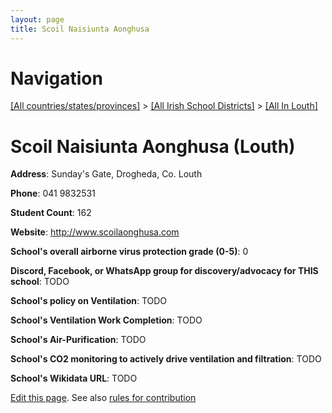 ```yaml
---
layout: page
title: Scoil Naisiunta Aonghusa
---
```

# Navigation

[[All countries/states/provinces]](../../..) > [[All Irish School Districts]](../..) > [[All In Louth]](..)

# Scoil Naisiunta Aonghusa (Louth)

**Address**: Sunday's Gate, Drogheda, Co. Louth

**Phone**: 041 9832531

**Student Count**: 162

**Website**: <http://www.scoilaonghusa.com>

**School's overall airborne virus protection grade (0-5)**: 0

**Discord, Facebook, or WhatsApp group for discovery/advocacy for THIS school**: TODO

**School's policy on Ventilation**: TODO

**School's Ventilation Work Completion**: TODO

**School's Air-Purification**: TODO

**School's CO2 monitoring to actively drive ventilation and filtration**: TODO

**School's Wikidata URL**: TODO


[Edit this page](https://github.com/ventilate-schools/Ireland/edit/main/./Louth/Scoil_Naisiunta_Aonghusa.md). See also [rules for contribution](../../../contribution-rules/)